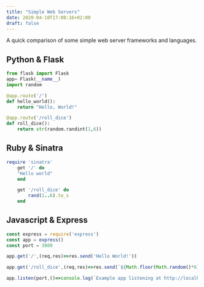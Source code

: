 ```yaml
---
title: "Simple Web Servers"
date: 2020-04-10T17:08:16+02:00
draft: false
---
```


A quick comparison of some simple web server frameworks and languages.

## Python & Flask
```python
from flask import Flask
app= Flask(__name__)
import random

@app.route('/')
def hello_world():
    return "Hello, World!"

@app.route('/roll_dice')
def roll_dice():
    return str(random.randint(1,6))
```

## Ruby & Sinatra
```ruby
require 'sinatra'
    get '/' do
	"Hello world"
    end

    get '/roll_dice' do
	    rand(1..6).to_s
    end
```

## Javascript & Express
```js
const express = require('express')
const app = express()
const port = 3000

app.get('/',(req,res)=>res.send('Hello World!'))

app.get('/roll_dice',(req,res)=>res.send(`${Math.floor(Math.random()*6)+1}`))

app.listen(port,()=>console.log(`Example app listening at http://localhost:${port}`))
```


